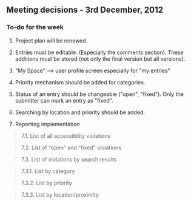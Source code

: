 ## Meeting decisions - 3rd December, 2012 ##

### To-do for the week ###

1. Project plan will be renewed.

2. Entries must be editable. (Especially the comments section). These additions must be stored (not only the final version but all versions).

3. "My Space" --> user profile screen especially for "my entries"

4. Priority mechanism should be added for categories.

5. Status of an entry should be changeable ("open", "fixed"). Only the submitter can mark an entry as "fixed".

6. Searching by location and priority should be added.

7. Reporting implementation

> 7.1. List of all accessibility violations

> 7.2. List of "open" and "fixed" violations

> 7.3. List of violations by search results

> 7.3.1. List by category

> 7.3.2. List by priority

> 7.3.3. List by location/proximity